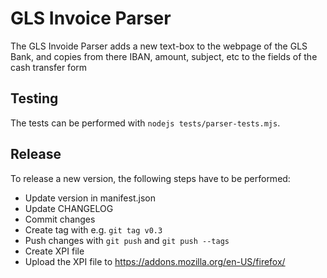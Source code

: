 # GLS Invoice Parser
The GLS Invoide Parser adds a new text-box to the webpage of the GLS Bank, and copies from there IBAN, amount, subject, etc to the fields of the cash transfer form

## Testing

The tests can be performed with `nodejs tests/parser-tests.mjs`.

## Release

To release a new version, the following steps have to be performed:

 - Update version in manifest.json
 - Update CHANGELOG
 - Commit changes
 - Create tag with e.g. `git tag v0.3`
 - Push changes with `git push` and `git push --tags`
 - Create XPI file
 - Upload the XPI file to https://addons.mozilla.org/en-US/firefox/
